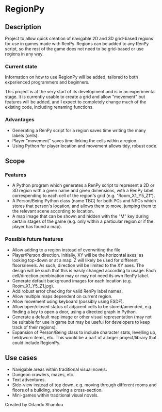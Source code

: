 # RegionPy
## Description
Project to allow quick creation of navigable 2D and 3D grid-based regions for use in games made with RenPy. Regions can be added to any RenPy script, so the rest of the game does not need to be grid-based or use regions in any way.

### Current state
Information on how to use RegionPy will be added, tailored to both experienced programmers and beginners.

This project is at the very start of its development and is in an experimental stage. It is currently usable to create a grid and allow "movement" but features will be added, and I expect to completely change much of the existing code, including renaming functions.

### Advantages
- Generating a RenPy script for a region saves time writing the many labels (cells).
- Player "movement" saves time linking the cells within a region.
- Using Python for player location and movement allows tidy, robust code.

## Scope
### Features
- A Python program which generates a RenPy script to represent a 2D or 3D region with a given name and given dimensions, with a RenPy label correspending to each cell of the region's grid (e.g. "Room_X1_Y5_Z1").
- A Person/Being Python class (name TBC) for both PCs and NPCs which stores that person's location, and allows them to move, jumping them to the relevant scene according to location.
- A map image that can be shown and hidden with the "M" key during certain stages of the game (e.g. only within a particular region or if the player has found a map).

### Possible future features
- Allow adding to a region instead of overwriting the file
- Player/Person direction. Initially, XY will be the horizontal axes, as looking top-down or at a map. Z will likely be used for different floors/levels. As such, direction will be limited to the XY axes. The design will be such that this is easily changed according to usage. Each cell/direction combination may or may not need its own RenPy label.
- Generate default background images for each location (e.g. Room_X1_Y5_Z1.jpg).
- Add robust error checking for valid RenPy label names.
- Allow multiple maps dependent on current region.
- Allow movement using keyboard (possibly using ESDF).
- Allow open/closed status of adjacent cells to be stored/amended, e.g. finding a key to open a door, using a directed graph in Python.
- Generate a default map image or other visual representation (may not be suitable for use in game but may be useful for developers to keep track of their regions).
- Expansion of Person/Being class to include character stats, levelling up, held/worn items, etc. This would be a part of a larger project/library that could include RegionPy.

## Use cases
- Navigable areas within traditional visual novels.
- Dungeon crawlers, mazes, etc.
- Text adventures.
- Side-view instead of top down, e.g. moving through different rooms and floors of a building, showing a cross-section.
- Mini-games within traditional visual novels.

Created by Orlando Shamlou

